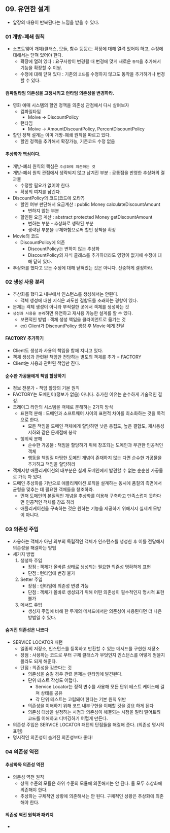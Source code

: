 ## 09. 유연한 설계

- 앞장의 내용이 반복된다는 느낌을 받을 수 있다. 

### 01 개방-폐쇄 원칙
- 소프트웨어 개체(클래스, 모듈, 함수 등등)는 확장에 대해 열려 있어야 하고, 수정에 대해서는 닫혀 있어야 한다. 
  - 확장에 열려 있다 : 요구사항이 변경될 때 변경에 맞게 새로운 `동작`을 추가해서 기능을 확장할 수 이싿. 
  - 수정에 대해 닫혀 있다 : 기존의 `코드`를 수정하지 않고도 동작을 추가하거나 변경할 수 있다. 

#### 컴파일타임 의존성을 고정시키고 런타임 의존성을 변경하라.
- 영화 예매 시스템의 할인 정책을 의존성 관점에서 다시 살펴보자
  - 컴파일타임
    - Moive -> DiscountPolicy
  - 런타임
    - Moive -> AmountDiscountPolicy, PercentDiscountPolicy
- 할인 정책 설계는 이미 개방-폐쇄 원칙을 따르고 있다. 
  - 할인 정책을 추가해서 확장가능, 기존코드 수정 없음

#### 추상화가 핵심이다.
- 개방-폐쇠 원칙의 핵심은 `추상화에 의존하는 것`
- 개방-폐쇠 원칙 관점에서 생략되지 않고 남겨진 부분 : 공통점을 반영한 추상화의 결과물
    - 수정할 필요가 없어야 한다. 
    - 확장의 여지를 남긴다. 
- DiscountPolicy의 코드(코드에 오타?)
    - 할인 여부 판단해서 요금계산 : public Money calculateDiscountAmount
        - 변하지 않는 부분 
    - 할인된 요금 계산 : abstract protected Money getDiscountAmount
        - 변하는 부분 - 추상화로 생략된 부분
        - 생략된 부분을 구체화함으로써 할인 정책을 확장
- Movie의 코드
    - DiscountPolicy에 의존
        - DiscountPolicy는 변하지 않는 추상화
        - DiscountPolicy의 자식 클래스를 추가하더라도 영향이 없기에 수정에 대해 닫혀 있다. 
- 추상화를 했다고 모든 수정에 대해 닫혀있는 것은 아니다. 신중하게 결정하라.

### 02 생성 사용 분리
- 추상화를 했다고 내부에서 인스턴스를 생성해서는 안된다. 
    - 객체 생성에 대한 지식은 과도한 결합도를 초래하는 경향이 있다. 
- 문제는 객체 생성이 아니라 부적절한 곳에서 객체를 생성하는 것
- `생성과 사용을 분리`하면 유연하고 재사용 가능한 설계를 할 수 있다. 
    - 보편적인 방법 : 객체 생성 책임을 클라이언트로 옮기는 것
    - ex) Client가 DiscountPolicy 생성 후 Movie 에게 전달

#### FACTORY 추가하기 
- Client도 생성과 사용의 책임을 함께 지니고 있다. 
- 객체 생성과 관련된 책임만 전담하는 별도의 객체를 추가 = FACTORY
- Client는 사용과 관련된 책임만 진다. 

#### 순수한 가공물에게 책임 할당하기
- 정보 전문가 - 책임 할당의 기본 원칙
- FACTORY는 도메인이(정보가 없음) 아니다. 추가한 이유는 순수하게 기술적인 결정.
- 크레이그 라만의 시스템을 객체로 분해하는 2가지 방식
    - 표현적 분해 : 도메인과 소프트웨어 사이의 표현적 차이를 최소화하는 것을 목적으로 한다. 
        - 모든 책임을 도메인 객체에게 할당하면 낮은 응집도, 높은 결합도, 재사용성 저하와 같은 문제점에 봉착
    - 행위적 분해 
        - 순수한 가공물 : 책임을 할당하기 위해 창조되는 도메인과 무관한 인공적인 객체
        - 행동을 책임질 마땅한 도메인 개념이 존재하지 않는 다면 순수한 가공물을 추가하고 책임을 할당하라 
- 객체지향 애플리케이션의 대부분은 실제 도메인에서 발견할 수 없는 순순한 가공물로 가득 차 있다. 
- 도메인 추상화를 기반으로 애플리케이션 로직을 설계하는 동시에 품질의 측면에서 균형을 맞추는 데 필요한 객체들을 창조하라.   
    - 먼저 도메인의 본질적인 개념을 추상화를 이용해 구축하고 만족스럽지 못하다면 인공적인 객체를 창조 하라
    - 애플리케이션을 구축하는 것은 원하는 기능을 제공하기 위해서지 실세계 모방이 아니다. 

### 03 의존성 주입
- 사용하는 객체가 아닌 외부의 독립적인 객체가 인스턴스를 생성한 후 이를 전달해서 의존성을 해결하는 방법
- 세가지 방법
    1. 생성자 주입
        - 장점 : 객체가 올바른 상태로 생성되는 필요한 의존성 명확하게 표현
        - 단점 : 런타임에 변경 불가 
    2. Setter 주입
        - 장점 : 런타임에 의존성 변경 가능
        - 단점 : 객체가 올바로 생성되기 위해 어떤 의존성이 필수적인지 명시적 표현 불가 
    3. 메서드 주입
        - 생성자 주입에 비해 한 두개의 메서드에서만 의존성이 사용된다면 더 나은 방법일 수 있다.  

#### 숨겨진 의존성은 나쁘다 
- SERVICE LOCATOR 패턴 
    - 일종의 저장소, 인스턴스를 등록하고 반환할 수 있는 메서드를 구현한 저장소
    - 장점 : 사용하는 코드로 부터 구체 클래스가 무엇인지 인스턴스를 어떻게 얻을지 몰라도 되게 해준다.
    - 단점 : 의존성을 감춘다는 것
        - 의존성을 숨길 경우 관련 문제는 런타임에 발견된다. 
        - 단위 테스트 작성도 어렵다.
            - Service Locator는 정적 변수를 사용해 모든 단위 테스트 케이스에 걸쳐 상태를 공유
            - 각 단위 테스트는 고립돼야 한다는 기본 원칙 위반
        - 의존성을 이해하기 위해 코드 내부구현을 이해할 것을 강요 하게 된다
        - 의존성 대상을 설정하는 시점과 의존성이 해결되는 시점을 멀러 떨어트려 코드를 이해하고 디버깅하기 어렵게 만든다. 
- 의존성 주입은 SERVICE LOCATOR 패턴의 단점들을 해결해 준다. (의존성 명시적 표현)
- 명시적인 의존성이 숨겨진 의존성보다 좋다!

### 04 의존성 역전 

#### 추상화와 의존성 역전
- 의존성 역전 원칙
	- 상위 수준의 모듈은 하위 수준의 모듈에 의존해서는 안 된다. 둘 모두 추상화에 의존해야 한다. 
	- 추상화는 구체적인 상황에 의존해서는 안 된다. 구체적인 상황은 추상화에 의존해야 한다. 

#### 의존성 역전 원칙과 패키지
- 

